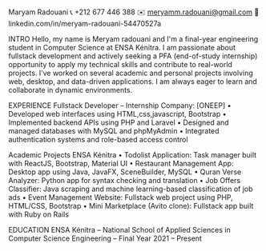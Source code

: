 Maryam Radouani
📞 +212 677 446 388
✉️ meryamm.radouani@gmail.com
🔗 linkedin.com/in/meryam-radouani-54470527a

INTRO
Hello, my name is Meryam radouani and I'm a final-year engineering student in Computer Science at ENSA Kénitra. I am passionate about fullstack development and actively seeking a PFA (end-of-study internship) opportunity to apply my technical skills and contribute to real-world projects. I’ve worked on several academic and personal projects involving web, desktop, and data-driven applications. I am always eager to learn and collaborate in dynamic environments.

EXPERIENCE
Fullstack Developer – Internship
Company: [ONEEP]
• Developed web interfaces using HTML,css,javascript, Bootstrap
• Implemented backend APIs using PHP and Laravel
• Designed and managed databases with MySQL and phpMyAdmin
• Integrated authentication systems and role-based access control

Academic Projects
ENSA Kénitra 
• Todolist Application: Task manager built with ReactJS, Bootstrap, Material UI
• Restaurant Management App: Desktop app using Java, JavaFX, SceneBuilder, MySQL
• Quran Verse Analyzer: Python app for syntax checking and translation
• Job Offers Classifier: Java scraping and machine learning-based classification of job ads
• Event Management Website: Fullstack web project using PHP, HTML/CSS, Bootstrap
• Mini Marketplace (Avito clone): Fullstack app built with Ruby on Rails

EDUCATION
ENSA Kénitra – National School of Applied Sciences
in Computer Science Engineering – Final Year
2021 – Present
